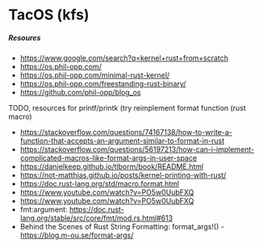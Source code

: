 # TacOS (kfs)

##### Resoures
- https://www.google.com/search?q=kernel+rust+from+scratch
- https://os.phil-opp.com/
- https://os.phil-opp.com/minimal-rust-kernel/
- https://os.phil-opp.com/freestanding-rust-binary/
- https://github.com/phil-opp/blog_os

TODO, resources for printf/printk (try reimplement format function (rust macro)
- https://stackoverflow.com/questions/74167138/how-to-write-a-function-that-accepts-an-argument-similar-to-format-in-rust
- https://stackoverflow.com/questions/56197213/how-can-i-implement-complicated-macros-like-format-args-in-user-space
- https://danielkeep.github.io/tlborm/book/README.html
- https://not-matthias.github.io/posts/kernel-printing-with-rust/
- https://doc.rust-lang.org/std/macro.format.html
- https://www.youtube.com/watch?v=PO5w0UubFXQ
- https://www.youtube.com/watch?v=PO5w0UubFXQ
- fmt:argument: https://doc.rust-lang.org/stable/src/core/fmt/mod.rs.html#613
- Behind the Scenes of Rust String Formatting: format_args!() - https://blog.m-ou.se/format-args/

